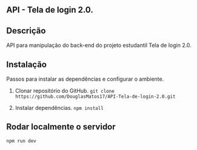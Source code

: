 ## API - Tela de login 2.0.

## Descrição
API para manipulação do back-end do projeto estudantil Tela de login 2.0.

## Instalação
Passos para instalar as dependências e configurar o ambiente.

1. Clonar repositório do GitHub.
    ``git clone https://github.com/DouglasMatos17/API-Tela-de-login-2.0.git``

2. Instalar dependências.
    ``npm install``

## Rodar localmente o servidor 
``npm run dev``